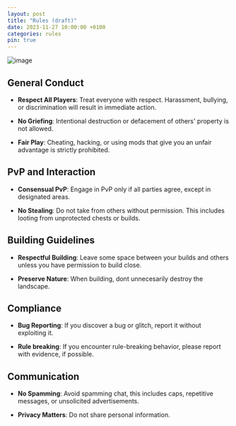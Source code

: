 ```yaml
---
layout: post
title: "Rules (draft)"
date: 2023-11-27 10:00:00 +0100
categories: rules
pin: true
---
```

![image](https://files.cocobut.net/screenshots/2023-11-30_18.08.14.png)

## General Conduct

- **Respect All Players**: Treat everyone with respect. Harassment, bullying, or discrimination will result in immediate action.

- **No Griefing**: Intentional destruction or defacement of others' property is not allowed.

- **Fair Play**: Cheating, hacking, or using mods that give you an unfair advantage is strictly prohibited.

## PvP and Interaction

- **Consensual PvP**: Engage in PvP only if all parties agree, except in designated areas.

- **No Stealing**: Do not take from others without permission. This includes looting from unprotected chests or builds.

## Building Guidelines

- **Respectful Building**: Leave some space between your builds and others unless you have permission to build close.

- **Preserve Nature**: When building, dont unnecesarily destroy the landscape.

## Compliance

- **Bug Reporting**: If you discover a bug or glitch, report it without exploiting it.

- **Rule breaking**: If you encounter rule-breaking behavior, please report with evidence, if possible.

## Communication

- **No Spamming**: Avoid spamming chat, this includes caps, repetitive messages, or unsolicited advertisements.

- **Privacy Matters**: Do not share personal information.